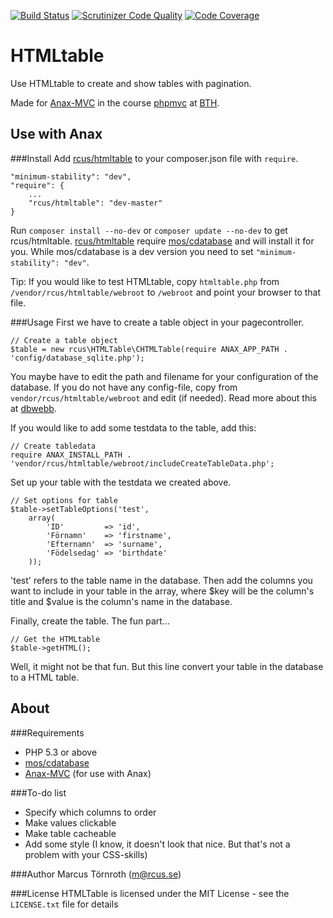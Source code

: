 [![Build Status](https://travis-ci.org/rcus/htmltable.svg?branch=master)](https://travis-ci.org/rcus/htmltable) [![Scrutinizer Code Quality](https://scrutinizer-ci.com/g/rcus/htmltable/badges/quality-score.png?b=master)](https://scrutinizer-ci.com/g/rcus/htmltable/?branch=master) [![Code Coverage](https://scrutinizer-ci.com/g/rcus/htmltable/badges/coverage.png?b=master)](https://scrutinizer-ci.com/g/rcus/htmltable/?branch=master)

HTMLtable
=========

Use HTMLtable to create and show tables with pagination.

Made for [Anax-MVC](https://github.com/mosbth/Anax-MVC) in the course [phpmvc](http://dbwebb.se/phpmvc) at [BTH](http://www.bth.se).


Use with Anax
-------------
###Install
Add [rcus/htmltable](https://packagist.org/packages/rcus/htmltable) to your composer.json file with `require`.

    "minimum-stability": "dev",
    "require": {
        ...
        "rcus/htmltable": "dev-master"
    }

Run `composer install --no-dev` or `composer update --no-dev` to get rcus/htmltable. [rcus/htmltable](https://packagist.org/packages/rcus/htmltable) require [mos/cdatabase](https://github.com/mosbth/cdatabase) and will install it for you. While mos/cdatabase is a dev version you need to set `"minimum-stability": "dev"`.

Tip: If you would like to test HTMLtable, copy `htmltable.php` from `/vendor/rcus/htmltable/webroot` to `/webroot` and point your browser to that file.

###Usage
First we have to create a table object in your pagecontroller.

    // Create a table object
    $table = new rcus\HTMLTable\CHTMLTable(require ANAX_APP_PATH . 'config/database_sqlite.php');

You maybe have to edit the path and filename for your configuration of the database. If you do not have any config-file, copy from `vendor/rcus/htmltable/webroot` and edit (if needed). Read more about this at [dbwebb](http://dbwebb.se/opensource/cdatabase#connect).

If you would like to add some testdata to the table, add this:

    // Create tabledata
    require ANAX_INSTALL_PATH . 'vendor/rcus/htmltable/webroot/includeCreateTableData.php';

Set up your table with the testdata we created above.

    // Set options for table
    $table->setTableOptions('test',
        array(
            'ID'         => 'id',
            'Förnamn'    => 'firstname',
            'Efternamn'  => 'surname',
            'Födelsedag' => 'birthdate'
        ));

'test' refers to the table name in the database. Then add the columns you want to include in your table in the array, where $key will be the column's title and $value is the column's name in the database.

Finally, create the table. The fun part...

    // Get the HTMLtable
    $table->getHTML();

Well, it might not be that fun. But this line convert your table in the database to a HTML table.


About
-----
###Requirements
* PHP 5.3 or above
* [mos/cdatabase](https://github.com/mosbth/cdatabase)
* [Anax-MVC](https://github.com/mosbth/Anax-MVC) (for use with Anax)

###To-do list
* Specify which columns to order
* Make values clickable
* Make table cacheable
* Add some style (I know, it doesn't look that nice. But that's not a problem with your CSS-skills)

###Author
Marcus Törnroth (m@rcus.se)

###License
HTMLTable is licensed under the MIT License - see the `LICENSE.txt` file for details